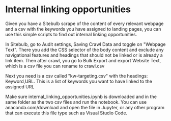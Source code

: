 <h1> Internal linking opportunities</h1>
<p> Given you have a Sitebulb scrape of the content of every relevant webpage and a csv with the keywords you have assigned to landing pages, you can use this simple scripts to find out internal linking opportunities.</p>

<p>In Sitebulb, go to Audit settings, Saving Crawl Data and toggle on "Webpage Text". There you add the CSS selector of the body content and exclude any navigational features and headings that should not be linked or is already a link item. Then after crawl, you go to Bulk Export and export Website Text, which is a csv file you can rename to crawl.csv</p>

<p>Next you need is a csv called "kw-targeting.csv" with the headings: Keyword,URL. This is a list of keywords you want to have linked to the assigned URL</p>

<p>Make sure internal_linking_opportunities.ipynb is downloaded and in the same folder as the two csv files and run the notebook. You can use anaconda.com/download and open the file in Jupyter, or any other program that can execute this file type such as Visual Studio Code.</p>
